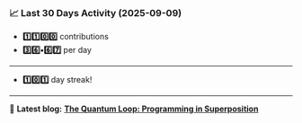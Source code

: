 <!--START_STATS-->
### 📈 Last 30 Days Activity (2025-09-09)  
- **1️⃣1️⃣0️⃣0️⃣** contributions  
- **3️⃣6️⃣•6️⃣7️⃣** per day
---
- **1️⃣0️⃣1️⃣** day streak!
---
📝 **Latest blog:** [**The Quantum Loop: Programming in Superposition**](https://andriak.com/blog/quantum-loop)
<!--END_STATS-->
